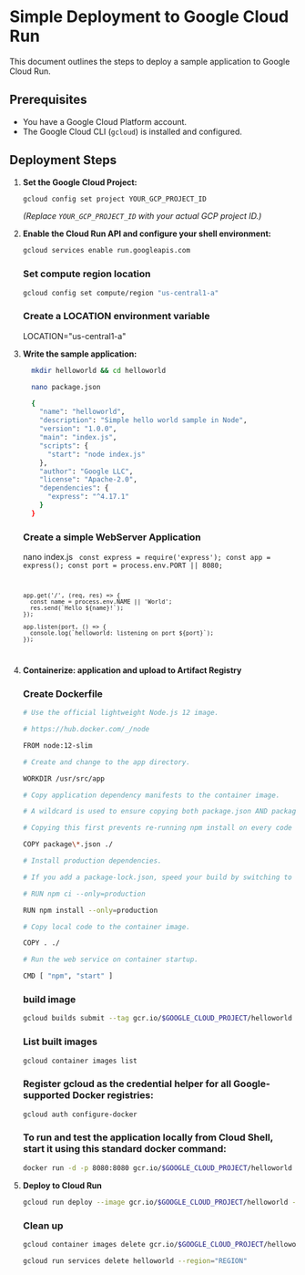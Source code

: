 # Simple Deployment to Google Cloud Run

This document outlines the steps to deploy a sample application to Google Cloud Run.

## Prerequisites

- You have a Google Cloud Platform account.
- The Google Cloud CLI (`gcloud`) is installed and configured.

## Deployment Steps

1.  **Set the Google Cloud Project:**

    ```bash
    gcloud config set project YOUR_GCP_PROJECT_ID
    ```

    _(Replace `YOUR_GCP_PROJECT_ID` with your actual GCP project ID.)_

2.  **Enable the Cloud Run API and configure your shell environment:**

    ```bash
    gcloud services enable run.googleapis.com
    ```

    ### Set compute region location

    ```bash
    gcloud config set compute/region "us-central1-a"
    ```

    ### Create a LOCATION environment variable

    LOCATION="us-central1-a"

3.  **Write the sample application:**

    ```bash
      mkdir helloworld && cd helloworld

      nano package.json

      {
        "name": "helloworld",
        "description": "Simple hello world sample in Node",
        "version": "1.0.0",
        "main": "index.js",
        "scripts": {
          "start": "node index.js"
        },
        "author": "Google LLC",
        "license": "Apache-2.0",
        "dependencies": {
          "express": "^4.17.1"
        }
      }


    ```

    ### Create a simple WebServer Application

    nano index.js
    <code>
    const express = require('express');
    const app = express();
    const port = process.env.PORT || 8080;

        app.get('/', (req, res) => {
          const name = process.env.NAME || 'World';
          res.send(`Hello ${name}!`);
        });

        app.listen(port, () => {
          console.log(`helloworld: listening on port ${port}`);
        });

    </code>

4.  **Containerize: application and upload to Artifact Registry**

    ### Create Dockerfile

    ```bash
    # Use the official lightweight Node.js 12 image.

    # https://hub.docker.com/_/node

    FROM node:12-slim

    # Create and change to the app directory.

    WORKDIR /usr/src/app

    # Copy application dependency manifests to the container image.

    # A wildcard is used to ensure copying both package.json AND package-lock.json (when available).

    # Copying this first prevents re-running npm install on every code change.

    COPY package\*.json ./

    # Install production dependencies.

    # If you add a package-lock.json, speed your build by switching to 'npm ci'.

    # RUN npm ci --only=production

    RUN npm install --only=production

    # Copy local code to the container image.

    COPY . ./

    # Run the web service on container startup.

    CMD [ "npm", "start" ]

    ```

    ### build image

    ```bash
    gcloud builds submit --tag gcr.io/$GOOGLE_CLOUD_PROJECT/helloworld
    ```

    ### List built images

    ```bash
    gcloud container images list
    ```

    ### Register gcloud as the credential helper for all Google-supported Docker registries:

    ```bash
    gcloud auth configure-docker
    ```

    ### To run and test the application locally from Cloud Shell, start it using this standard docker command:

    ```bash
    docker run -d -p 8080:8080 gcr.io/$GOOGLE_CLOUD_PROJECT/helloworld
    ```

5.  **Deploy to Cloud Run**

    ```bash
    gcloud run deploy --image gcr.io/$GOOGLE_CLOUD_PROJECT/helloworld --allow-unauthenticated --region=$LOCATION
    ```

    ### Clean up

    ```bash
    gcloud container images delete gcr.io/$GOOGLE_CLOUD_PROJECT/helloworld

    gcloud run services delete helloworld --region="REGION"
    ```
